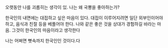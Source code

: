 오랫동안 나를 괴롭히는 생각이 있. 나는 왜 국뽕을 좋아하는가? 

한국인의 내면에는 대접하고 싶은 마음이 있다. 대접이 이루어지려면 일단 외부인이어야 하고, 음식과 친절 등을 베풀어야 한다. 나와 같은 좋은 것을 상대가 경험하길 바라는 마음. 그것이 한국인의 마음이라고 생각한다 

나는 어쩌면 뼛속까지 한국인인 것이다.다 